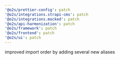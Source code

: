 ```yaml
---
'@o2s/prettier-config': patch
'@o2s/integrations.strapi-cms': patch
'@o2s/integrations.mocked': patch
'@o2s/api-harmonization': patch
'@o2s/framework': patch
'@o2s/frontend': patch
'@o2s/ui': patch
---
```


improved import order by adding several new aliases
